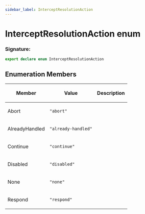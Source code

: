 ```yaml
---
sidebar_label: InterceptResolutionAction
---
```


# InterceptResolutionAction enum

### Signature:

```typescript
export declare enum InterceptResolutionAction
```

## Enumeration Members

<table><thead><tr><th>

Member

</th><th>

Value

</th><th>

Description

</th></tr></thead>
<tbody><tr><td>

Abort

</td><td>

`"abort"`

</td><td>

</td></tr>
<tr><td>

AlreadyHandled

</td><td>

`"already-handled"`

</td><td>

</td></tr>
<tr><td>

Continue

</td><td>

`"continue"`

</td><td>

</td></tr>
<tr><td>

Disabled

</td><td>

`"disabled"`

</td><td>

</td></tr>
<tr><td>

None

</td><td>

`"none"`

</td><td>

</td></tr>
<tr><td>

Respond

</td><td>

`"respond"`

</td><td>

</td></tr>
</tbody></table>
